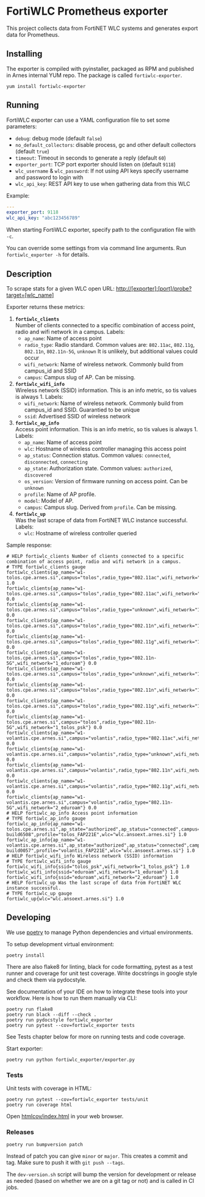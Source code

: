 # FortiWLC Prometheus exporter

This project collects data from FortiNET WLC systems and generates export data
for Prometheus.

## Installing

The exporter is compiled with pyinstaller, packaged as RPM and published in Arnes
internal YUM repo. The package is called `fortiwlc-exporter`.

```
yum install fortiwlc-exporter
```

## Running

FortiWLC exporter can use a YAML configuration file to set some parameters:

* `debug`: debug mode (default `false`)
* `no_default_collectors`: disable process, gc and other default collectors (default `true`)
* `timeout`: Timeout in seconds to generate a reply (default `60`)
* `exporter_port`: TCP port exporter should listen on (default `9118`)
* `wlc_username` & `wlc_password`: If not using API keys specify username and password to login with
* `wlc_api_key`: REST API key to use when gathering data from this WLC

Example:

```yaml
---
exporter_port: 9118
wlc_api_key: "abc123456789"
```

When starting FortiWLC exporter, specify path to the configuration file with
`-c`.

You can override some settings from via command line arguments. Run `fortiwlc_exporter -h` for details.

## Description

To scrape stats for a given WLC open URL: [http://[exporter]:[port]/probe?target=[wlc_name]](http://[exporter]:[port]/probe?target=[wlc_name])

Exporter returns these metrics:

1. **`fortiwlc_clients`**  
   Number of clients connected to a specific combination of access point, radio and wifi network in a campus. Labels:
   * `ap_name`: Name of access point
   * `radio_type`: Radio standard. Common values are: `802.11ac`, `802.11g`, `802.11n`, `802.11n-5G`, `unknown` It is unlikely, but additional values could occur
   * `wifi_network`: Name of wireless network. Commonly build from campus_id and SSID
   * `campus`: Campus slug of AP. Can be missing.
2. **`fortiwlc_wifi_info`**  
   Wireless network (SSID) information. This is an info metric, so tis values is always 1. Labels:
   * `wifi_network`: Name of wireless network. Commonly build from campus_id and SSID. Guarantied to be unique
   * `ssid`: Advertised SSID of wireless network
3. **`fortiwlc_ap_info`**  
   Access point information. This is an info metric, so tis values is always 1. Labels:
   * `ap_name`: Name of access point
   * `wlc`: Hostname of wireless controller managing this access point
   * `ap_status`: Connection status. Common values: `connected`, `disconnected`, `connecting`
   * `ap_state`: Authorization state. Common values: `authorized`, `discovered`
   * `os_version`: Version of firmware running on access point. Can be `unknown`
   * `profile`: Name of AP profile.
   * `model`: Model of AP.
   * `campus`: Campus slug. Derived from `profile`. Can be missing.
4. **`fortiwlc_up`**  
   Was the last scrape of data from FortiNET WLC instance successful. Labels:
   * `wlc`: Hostname of wireless controller queried

Sample response:

```
# HELP fortiwlc_clients Number of clients connected to a specific combination of access point, radio and wifi network in a campus.
# TYPE fortiwlc_clients gauge
fortiwlc_clients{ap_name="w1-tolos.cpe.arnes.si",campus="tolos",radio_type="802.11ac",wifi_network="1_tolos_psk"} 1.0
fortiwlc_clients{ap_name="w1-tolos.cpe.arnes.si",campus="tolos",radio_type="802.11ac",wifi_network="1_eduroam"} 0.0
fortiwlc_clients{ap_name="w1-tolos.cpe.arnes.si",campus="tolos",radio_type="unknown",wifi_network="1_eduroam"} 0.0
fortiwlc_clients{ap_name="w1-tolos.cpe.arnes.si",campus="tolos",radio_type="802.11n",wifi_network="1_eduroam"} 0.0
fortiwlc_clients{ap_name="w1-tolos.cpe.arnes.si",campus="tolos",radio_type="802.11g",wifi_network="1_eduroam"} 0.0
fortiwlc_clients{ap_name="w1-tolos.cpe.arnes.si",campus="tolos",radio_type="802.11n-5G",wifi_network="1_eduroam"} 0.0
fortiwlc_clients{ap_name="w1-tolos.cpe.arnes.si",campus="tolos",radio_type="unknown",wifi_network="1_tolos_psk"} 0.0
fortiwlc_clients{ap_name="w1-tolos.cpe.arnes.si",campus="tolos",radio_type="802.11n",wifi_network="1_tolos_psk"} 0.0
fortiwlc_clients{ap_name="w1-tolos.cpe.arnes.si",campus="tolos",radio_type="802.11g",wifi_network="1_tolos_psk"} 0.0
fortiwlc_clients{ap_name="w1-tolos.cpe.arnes.si",campus="tolos",radio_type="802.11n-5G",wifi_network="1_tolos_psk"} 0.0
fortiwlc_clients{ap_name="w1-volantis.cpe.arnes.si",campus="volantis",radio_type="802.11ac",wifi_network="2_eduroam"} 0.0
fortiwlc_clients{ap_name="w1-volantis.cpe.arnes.si",campus="volantis",radio_type="unknown",wifi_network="2_eduroam"} 0.0
fortiwlc_clients{ap_name="w1-volantis.cpe.arnes.si",campus="volantis",radio_type="802.11n",wifi_network="2_eduroam"} 0.0
fortiwlc_clients{ap_name="w1-volantis.cpe.arnes.si",campus="volantis",radio_type="802.11g",wifi_network="2_eduroam"} 0.0
fortiwlc_clients{ap_name="w1-volantis.cpe.arnes.si",campus="volantis",radio_type="802.11n-5G",wifi_network="2_eduroam"} 0.0
# HELP fortiwlc_ap_info Access point information
# TYPE fortiwlc_ap_info gauge
fortiwlc_ap_info{ap_name="w1-tolos.cpe.arnes.si",ap_state="authorized",ap_status="connected",campus="tolos",model="FAP221E",os_version="v5.6-build6508",profile="tolos_FAP221E",wlc="wlc.ansoext.arnes.si"} 1.0
fortiwlc_ap_info{ap_name="w1-volantis.cpe.arnes.si",ap_state="authorized",ap_status="connected",campus="volantis",model="FAP221E",os_version="v6.0-build0057",profile="volantis_FAP221E",wlc="wlc.ansoext.arnes.si"} 1.0
# HELP fortiwlc_wifi_info Wireless network (SSID) information
# TYPE fortiwlc_wifi_info gauge
fortiwlc_wifi_info{ssid="tolos_psk",wifi_network="1_tolos_psk"} 1.0
fortiwlc_wifi_info{ssid="eduroam",wifi_network="1_eduroam"} 1.0
fortiwlc_wifi_info{ssid="eduroam",wifi_network="2_eduroam"} 1.0
# HELP fortiwlc_up Was the last scrape of data from FortiNET WLC instance successful.
# TYPE fortiwlc_up gauge
fortiwlc_up{wlc="wlc.ansoext.arnes.si"} 1.0
```

## Developing

We use [poetry](https://poetry.eustace.io/) to manage Python dependencies and virtual environments.

To setup development virtual environment:

```
poetry install
```

There are also flake8 for linting, black for code formatting, pytest as a
test runner and coverage for unit test coverage. Write docstrings in google
style and check them via pydocstyle.

See documentation of your IDE on how to integrate these tools into your workflow. Here is how to run them manually via CLI:

```
poetry run flake8
poetry run black --diff --check .
poetry run pydocstyle fortiwlc_exporter
poetry run pytest --cov=fortiwlc_exporter tests
```

See Tests chapter below for more on running tests and code coverage.

Start exporter:

```
poetry run python fortiwlc_exporter/exporter.py
```

### Tests

Unit tests with coverage in HTML:

```
poetry run pytest --cov=fortiwlc_exporter tests/unit
poetry run coverage html
```

Open [htmlcov/index.html](htmlcov/index.html) in your web browser.

### Releases

```
poetry run bumpversion patch
```

Instead of patch you can give `minor` or `major`.
This creates a commit and tag. Make sure to push it with `git push --tags`.

The `dev-version.sh` script will bump the version for development or release as
needed (based on whether we are on a git tag or not) and is called in CI jobs.
